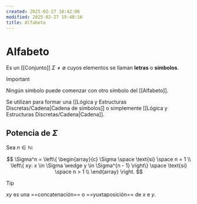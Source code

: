 ```yaml
---
created: 2025-02-27 18:42:06
modified: 2025-02-27 19:48:16
title: Alfabeto
---
```


# Alfabeto

Es un [[Conjunto]] $\Sigma \neq \emptyset$ cuyos elementos se llaman **letras** o **símbolos**.

> [!important]
> Ningún símbolo puede comenzar con otro símbolo del [[Alfabeto]].

Se utilizan para formar una [[Lógica y Estructuras Discretas/Cadena|Cadena de símbolos]] o simplemente [[Lógica y Estructuras Discretas/Cadena|Cadena]].

## Potencia de $\Sigma$

Sea $n \in \mathbb{N}$:

$$
\Sigma^n = \left\{
    \begin{array}{c}
        \Sigma \space \text{si} \space n = 1 \\
        \left\{ xy: x \in \Sigma \wedge y \in \Sigma^{n - 1} \right\} \space \text{si} \space n > 1 \\
    \end{array} 
\right.
$$

> [!tip]
> $xy$ es una ==concatenación== o ==yuxtaposición== de $x$ e $y$.
